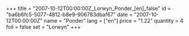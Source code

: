 +++
title = "2007-10-12T00:00:00Z_Lorwyn_Ponder_[en]_false"
id = "ba6b6fc5-5077-4812-b8e9-906783dbaf67"
date = "2007-10-12T00:00:00Z"
name = "Ponder"
lang = ["en"]
price = "1.22"
quantity = 4
foil = false
set = "Lorwyn"
+++
